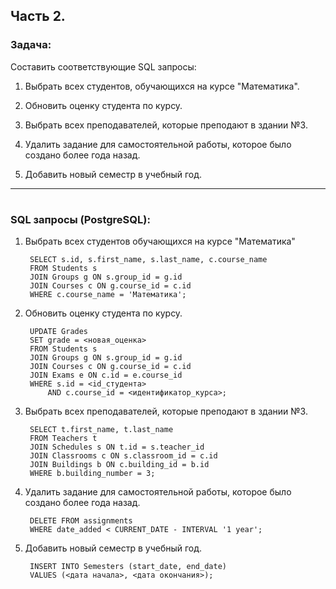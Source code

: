 ## Часть 2.

### Задача:
Составить соответствующие SQL запросы:
1) Выбрать всех студентов, обучающихся на курсе "Математика".

2) Обновить оценку студента по курсу.

3) Выбрать всех преподавателей, которые преподают в здании №3.

4) Удалить задание для самостоятельной работы, которое было создано более года назад.

5) Добавить новый семестр в учебный год.
____________________________________________
#
### SQL запросы (PostgreSQL):
1) Выбрать всех студентов обучающихся на курсе "Математика"

        SELECT s.id, s.first_name, s.last_name, c.course_name
        FROM Students s
        JOIN Groups g ON s.group_id = g.id
        JOIN Courses c ON g.course_id = c.id
        WHERE c.course_name = 'Математика';


2) Обновить оценку студента по курсу.

        UPDATE Grades
        SET grade = <новая_оценка>
        FROM Students s
        JOIN Groups g ON s.group_id = g.id
        JOIN Courses c ON g.course_id = c.id
        JOIN Exams e ON c.id = e.course_id
        WHERE s.id = <id_студента>
            AND c.course_id = <идентификатор_курса>;



3) Выбрать всех преподавателей, которые преподают в здании №3.

        SELECT t.first_name, t.last_name
        FROM Teachers t
        JOIN Schedules s ON t.id = s.teacher_id
        JOIN Classrooms c ON s.classroom_id = c.id
        JOIN Buildings b ON c.building_id = b.id
        WHERE b.building_number = 3;



4) Удалить задание для самостоятельной работы, которое было создано более года назад.

        DELETE FROM assignments
        WHERE date_added < CURRENT_DATE - INTERVAL '1 year';




5) Добавить новый семестр в учебный год.

        INSERT INTO Semesters (start_date, end_date)
        VALUES (<дата начала>, <дата окончания>);
